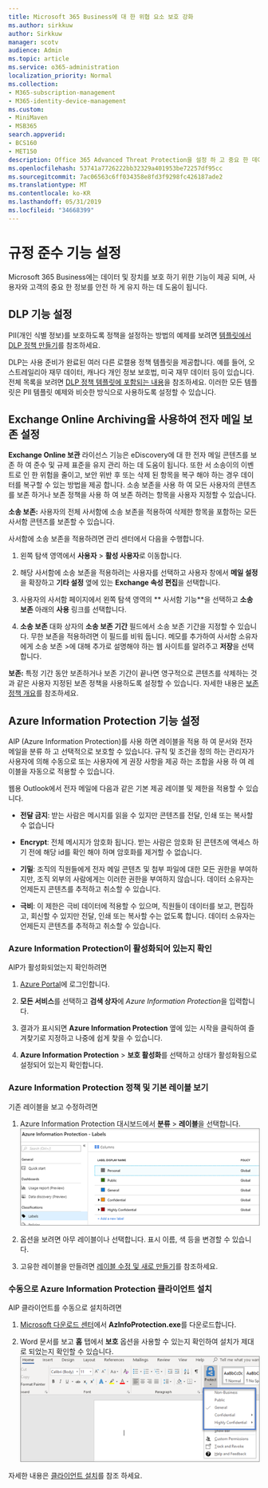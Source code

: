 ```yaml
---
title: Microsoft 365 Business에 대 한 위협 요소 보호 강화
ms.author: sirkkuw
author: Sirkkuw
manager: scotv
audience: Admin
ms.topic: article
ms.service: o365-administration
localization_priority: Normal
ms.collection:
- M365-subscription-management
- M365-identity-device-management
ms.custom:
- MiniMaven
- MSB365
search.appverid:
- BCS160
- MET150
description: Office 365 Advanced Threat Protection을 설정 하 고 중요 한 데이터를 보호 합니다.
ms.openlocfilehash: 53741a7726222bb32329a401953be72257df95cc
ms.sourcegitcommit: 7ac06563c6ff034358e8fd3f9298fc426187ade2
ms.translationtype: MT
ms.contentlocale: ko-KR
ms.lasthandoff: 05/31/2019
ms.locfileid: "34668399"
---
```

# <a name="set-up-compliance-features"></a>규정 준수 기능 설정

Microsoft 365 Business에는 데이터 및 장치를 보호 하기 위한 기능이 제공 되며, 사용자와 고객의 중요 한 정보를 안전 하 게 유지 하는 데 도움이 됩니다.

## <a name="set-up-dlp-features"></a>DLP 기능 설정

PII(개인 식별 정보)를 보호하도록 정책을 설정하는 방법의 예제를 보려면 [템플릿에서 DLP 정책 만들기](https://support.office.com/article/59414438-99f5-488b-975c-5023f2254369)를 참조하세요. 
  
DLP는 사용 준비가 완료된 여러 다른 로캘용 정책 템플릿을 제공합니다. 예를 들어, 오스트레일리아 재무 데이터, 캐나다 개인 정보 보호법, 미국 재무 데이터 등이 있습니다. 전체 목록을 보려면 [DLP 정책 템플릿에 포함되는 내용](https://support.office.com/article/c2e588d3-8f4f-4937-a286-8c399f28953a)을 참조하세요. 이러한 모든 템플릿은 PII 템플릿 예제와 비슷한 방식으로 사용하도록 설정할 수 있습니다. 
  
## <a name="set-up-email-retention-with-exchange-online-archiving"></a>Exchange Online Archiving을 사용하여 전자 메일 보존 설정

 **Exchange Online 보관** 라이선스 기능은 eDiscovery에 대 한 전자 메일 콘텐츠를 보존 하 여 준수 및 규제 표준을 유지 관리 하는 데 도움이 됩니다. 또한 서 소송이의 이벤트로 인 한 위험을 줄이고, 보안 위반 후 또는 삭제 된 항목을 복구 해야 하는 경우 데이터를 복구할 수 있는 방법을 제공 합니다. 소송 보존을 사용 하 여 모든 사용자의 콘텐츠를 보존 하거나 보존 정책을 사용 하 여 보존 하려는 항목을 사용자 지정할 수 있습니다.
  
**소송 보존:** 사용자의 전체 사서함에 소송 보존을 적용하여 삭제한 항목을 포함하는 모든 사서함 콘텐츠를 보존할 수 있습니다. 
    
사서함에 소송 보존을 적용하려면 관리 센터에서 다음을 수행합니다.
    
1. 왼쪽 탐색 영역에서 **사용자** \> **활성 사용자**로 이동합니다.
    
2. 해당 사서함에 소송 보존을 적용하려는 사용자를 선택하고 사용자 창에서 **메일 설정**을 확장하고 **기타 설정** 옆에 있는 **Exchange 속성 편집**을 선택합니다.
    
3. 사용자의 사서함 페이지에서 왼쪽 탐색 영역의 ** 사서함 기능**을 선택하고 **소송 보존** 아래의 **사용** 링크를 선택합니다.
    
4. **소송 보존** 대화 상자의 **소송 보존 기간** 필드에서 소송 보존 기간을 지정할 수 있습니다. 무한 보존을 적용하려면 이 필드를 비워 둡니다. 메모를 추가하여 사서함 소유자에게 소송 보존 \>에 대해 추가로 설명해야 하는 웹 사이트를 알려주고 **저장**을 선택합니다.
    
**보존:** 특정 기간 동안 보존하거나 보존 기간이 끝나면 영구적으로 콘텐츠를 삭제하는 것과 같은 사용자 지정된 보존 정책을 사용하도록 설정할 수 있습니다. 자세한 내용은 [보존 정책 개요](https://support.office.com/article/5e377752-700d-4870-9b6d-12bfc12d2423)를 참조하세요.

## <a name="set-up-azure-information-protection-features"></a>Azure Information Protection 기능 설정

AIP (Azure Information Protection)를 사용 하면 레이블을 적용 하 여 문서와 전자 메일을 분류 하 고 선택적으로 보호할 수 있습니다. 규칙 및 조건을 정의 하는 관리자가 사용자에 의해 수동으로 또는 사용자에 게 권장 사항을 제공 하는 조합을 사용 하 여 레이블을 자동으로 적용할 수 있습니다.

웹용 Outlook에서 전자 메일에 다음과 같은 기본 제공 레이블 및 제한을 적용할 수 있습니다.
  
- **전달 금지**: 받는 사람은 메시지를 읽을 수 있지만 콘텐츠를 전달, 인쇄 또는 복사할 수 없습니다
    
- **Encrypt**: 전체 메시지가 암호화 됩니다. 받는 사람은 암호화 된 콘텐츠에 액세스 하기 전에 해당 id를 확인 해야 하며 암호화를 제거할 수 없습니다.
    
- **기밀**: 조직의 직원들에게 전자 메일 콘텐츠 및 첨부 파일에 대한 모든 권한을 부여하지만, 조직 외부의 사람에게는 이러한 권한을 부여하지 않습니다. 데이터 소유자는 언제든지 콘텐츠를 추적하고 취소할 수 있습니다.
    
- **극비**: 이 제한은 극비 데이터에 적용할 수 있으며, 직원들이 데이터를 보고, 편집하고, 회신할 수 있지만 전달, 인쇄 또는 복사할 수는 없도록 합니다. 데이터 소유자는 언제든지 콘텐츠를 추적하고 취소할 수 있습니다.

### <a name="make-sure-azure-information-protection-is-activated"></a>Azure Information Protection이 활성화되어 있는지 확인

AIP가 활성화되었는지 확인하려면

1. [Azure Portal](https://portal.azure.com/)에 로그인합니다.

2. **모든 서비스**를 선택하고 **검색 상자**에 *Azure Information Protection*을 입력합니다.

3. 결과가 표시되면 **Azure Information Protection** 옆에 있는 시작을 클릭하여 즐겨찾기로 지정하고 나중에 쉽게 찾을 수 있습니다.

4. **Azure Information Protection** \> **보호 활성화**를 선택하고 상태가 활성화됨으로 설정되어 있는지 확인합니다. 

### <a name="view-the-azure-information-protection-policy-and-default-labels"></a>Azure Information Protection 정책 및 기본 레이블 보기 

기존 레이블을 보고 수정하려면

1. Azure Information Protection 대시보드에서 **분류** \> **레이블**을 선택합니다. <br/>![Azure Information Protection의 표준 레이블](media/AIPLabels.png)

2. 옵션을 보려면 아무 레이블이나 선택합니다. 표시 이름, 색 등을 변경할 수 있습니다.
 
3. 고유한 레이블을 만들려면 [레이블 수정 및 새로 만들기](https://docs.microsoft.com/azure/information-protection/infoprotect-tutorial-step2)를 참조하세요. 

### <a name="install-the-azure-information-protection-client-manually"></a>수동으로 Azure Information Protection 클라이언트 설치

AIP 클라이언트를 수동으로 설치하려면

1. [Microsoft 다운로드 센터](https://www.microsoft.com/download/details.aspx?id=53018)에서 **AzInfoProtection.exe**를 다운로드합니다.
 
2. Word 문서를 보고 **홈** 탭에서 **보호** 옵션을 사용할 수 있는지 확인하여 설치가 제대로 되었는지 확인할 수 있습니다. <br/>![Word 문서의 보호 탭 드롭다운](media/Word_Protect.png)

자세한 내용은 [클라이언트 설치](https://docs.microsoft.com/azure/information-protection/infoprotect-tutorial-step3)를 참조 하세요.
